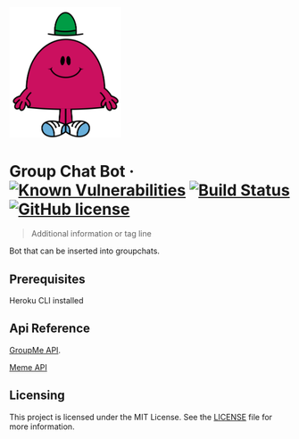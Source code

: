 <img src="img/mrchatterbox.png" alt="project logo image" width="200"/>

# Group Chat Bot &middot; [![Known Vulnerabilities](https://snyk.io/test/github/AnthonyKenny98/GroupChatBot/badge.svg?targetFile=requirements.txt)](https://snyk.io/test/github/AnthonyKenny98/GroupChatBot?targetFile=requirements.txt) [![Build Status](https://travis-ci.org/AnthonyKenny98/GroupChatBot.svg?branch=master)](https://travis-ci.org/AnthonyKenny98/GroupChatBot) [![GitHub license](https://img.shields.io/badge/license-MIT-blue.svg?style=flat-square)](https://github.com/AnthonyKenny98/Vend_Inventory_Upload/blob/master/LICENSE)
> Additional information or tag line

Bot that can be inserted into groupchats.

## Prerequisites
Heroku CLI installed

## Api Reference

[GroupMe API](https://dev.groupme.com/).

[Meme API](https://github.com/R3l3ntl3ss/Meme_Api)

## Licensing

This project is licensed under the MIT License.  See the [LICENSE](LICENSE) file for more information.
